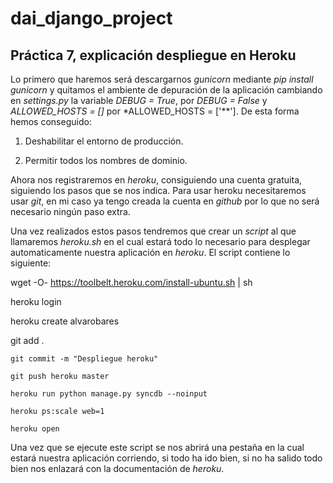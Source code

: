 # dai_django_project
## Práctica 7, explicación despliegue en Heroku

Lo primero que haremos será descargarnos *gunicorn* mediante *pip install gunicorn* y quitamos el ambiente de depuración de la aplicación cambiando en *settings.py* la variable *DEBUG = True*, por *DEBUG = False* y *ALLOWED_HOSTS = []* por *ALLOWED_HOSTS = ['**']. De esta forma hemos conseguido:


1. Deshabilitar el entorno de producción.

2. Permitir todos los nombres de dominio.


Ahora nos registraremos en *heroku*, consiguiendo una cuenta gratuita, siguiendo los pasos que se nos indica.
Para usar heroku necesitaremos usar *git*, en mi caso ya tengo creada la cuenta en *github* por lo que no será necesario ningún paso extra.

Una vez realizados estos pasos tendremos que crear un *script* al que llamaremos *heroku.sh* en el cual estará todo lo necesario para desplegar automaticamente nuestra aplicación en *heroku*. El script contiene lo siguiente:

  wget -O- https://toolbelt.heroku.com/install-ubuntu.sh | sh

  heroku login

  heroku create alvarobares

  git add .

	git commit -m "Despliegue heroku"

	git push heroku master

	heroku run python manage.py syncdb --noinput

	heroku ps:scale web=1

	heroku open

Una vez que se ejecute este script se nos abrirá una pestaña en la cual estará nuestra aplicación corriendo, si todo ha ido bien, si no ha salido todo bien nos enlazará con la documentación de *heroku*.
